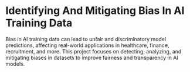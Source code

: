 # Identifying And Mitigating Bias In AI Training Data
 Bias in AI training data can lead to unfair and discriminatory model predictions, affecting real-world applications in healthcare, finance, recruitment, and more. This project focuses on detecting, analyzing, and mitigating biases in datasets to improve fairness and transparency in AI models.
